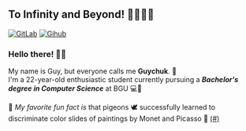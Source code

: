## To Infinity and Beyond! 👨🏻‍🚀🚀

[![GitLab](https://img.shields.io/badge/GitLab-guychuk-orange?logo=gitlab)](https://gitlab.com/guychuk)
[![Gihub](https://img.shields.io/badge/Academic%20Account-gmoalemm-brightgreen?logo=github)](https://github.com/gmoalemm)


### Hello there! 👋🏻 ###
My name is Guy, but everyone calls me **Guychuk**. 📛<br>
I'm a 22-year-old enthusiastic student currently pursuing a _**Bachelor's degree in Computer Science**_ at BGU 💻🐪 <br>

🌟 _My favorite fun fact is_ that pigeons 🕊️ successfully learned to discriminate color slides of paintings by Monet and Picasso 🎨 [(#)](https://www.ncbi.nlm.nih.gov/pmc/articles/PMC1334394)
